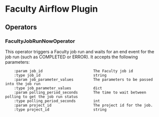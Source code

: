 # Faculty Airflow Plugin

## Operators

### FacultyJobRunNowOperator
This operator triggers a Faculty job run and waits for an end event for the job run (such as COMPLETED or ERROR).
It accepts the following parameters:

```
    :param job_id                       The Faculty job id
    :type job_id                        string
    :param job_parameter_values         The parameters to be passed into the job run
    :type job_parameter_values          dict
    :param polling_period_seconds       The time to wait between polling to get the job run status
    :type polling_period_seconds        int
    :param project_id                   The project id for the job. 
    :type project_id                    string
```